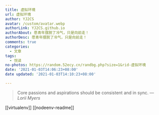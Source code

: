 ```yaml
---
title: 虚拟环境
url: 虚拟环境
author: YJ2CS
avatar: /custom/avatar.webp
authorLink: YJ2CS.github.io
authorAbout: 愿青年摆脱了冷气，只是向前走！
authorDesc: 愿青年摆脱了冷气，只是向前走！
comments: true
categories:
  - 文章
tags:
  - 悦读
no-photos: https://random.52ecy.cn/randbg.php?size=1&rid-虚拟环境
date: '2021-01-03T14:06:23+08:00'
date updated: '2021-01-03T14:10:23+08:00'

---
```


> Core passions and aspirations should be consistent and in sync.
> — <cite>Lorii Myers</cite>

[[virtualenv]]
[[nodeenv-readme]]

